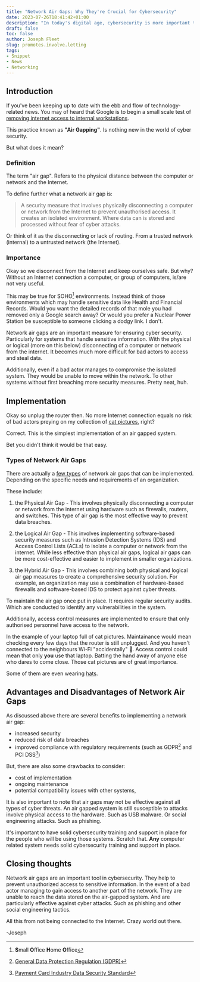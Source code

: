 ```yaml
---
title: "Network Air Gaps: Why They're Crucial for Cybersecurity"
date: 2023-07-26T18:41:42+01:00
description: "In today's digital age, cybersecurity is more important than ever before. One of the most effective ways to protect against cyber threats is by implementing network air gaps. These are physical or virtual barriers that isolate critical systems from the rest of a network. In this blog article, we'll explore why network air gaps are crucial for cybersecurity."
draft: false
toc: false
author: Joseph Fleet
slug: promotes.involve.letting
tags:
- Snippet
- News
- Networking
---
```


## Introduction

If you've been keeping up to date with the ebb and flow of technology-related news. You may of heard that Google is to begin a small scale test of [removing internet access to internal workstations](https://www.theregister.com/2023/07/19/google_cuts_internet/).

This practice known as **"Air Gapping"**. Is nothing new in the world of cyber security. 

But what does it mean?

### Definition
The term "air gap". Refers to the physical distance between the computer or network and the Internet.

To define further what a network air gap is: 
> A security measure that involves physically disconnecting a computer or network from the Internet to prevent unauthorised access. It creates an isolated environment. Where data can is stored and processed without fear of cyber attacks.

Or think of it as the disconnecting or lack of routing. From a trusted network (internal) to a untrusted network (the Internet).

### Importance

Okay so we disconnect from the Internet and keep ourselves safe. But why? Without an Internet connection a computer, or group of computers, is/are not very useful.

This may be true for SOHO[^1] environments. Instead think of those environments which may handle sensitive data like Health and Financial Records. Would you want the detailed records of that mole you had removed only a Google search away? Or would you prefer a Nuclear Power Station be susceptible to someone clicking a dodgy link. I don't.

Network air gaps are an important measure for ensuring cyber security. Particularly for systems that handle sensitive information. With the physical or logical (more on this below) disconnecting of a computer or network from the internet. It becomes much more difficult for bad actors to access and steal data. 

Additionally, even if a bad actor manages to compromise the isolated system. They would be unable to move within the network. To other systems without first breaching more security measures. Pretty neat, huh.

## Implementation

Okay so unplug the router then. No more Internet connection equals no risk of bad actors preying on my collection of [cat pictures](https://icanhas.cheezburger.com/), right?

Correct. This is the simplest implementation of an air gapped system.

Bet you didn't think it would be that easy.

### Types of Network Air Gaps

There are actually a [few types](https://simplicable.com/IT/air-gap) of network air gaps that can be implemented. Depending on the specific needs and requirements of an organization. 

These include:

1. the Physical Air Gap - This involves physically disconnecting a computer or network from the internet using hardware such as firewalls, routers, and switches. This type of air gap is the most effective way to prevent data breaches.

2. the Logical Air Gap - This involves implementing software-based security measures such as Intrusion Detection Systems (IDS) and Access Control Lists (ACLs) to isolate a computer or network from the internet. While less effective than physical air gaps, logical air gaps can be more cost-effective and easier to implement in smaller organizations.

3. the Hybrid Air Gap - This involves combining both physical and logical air gap measures to create a comprehensive security solution. For example, an organization may use a combination of hardware-based firewalls and software-based IDS to protect against cyber threats.

To maintain the air gap once put in place. It requires regular security audits. Which are conducted to identify any vulnerabilities in the system.

Additionally, access control measures are implemented to ensure that only authorised personnel have access to the network. 

In the example of your laptop full of cat pictures. Maintainance would mean checking every few days that the router is still unplugged. And you haven't connected to the neighbours Wi-Fi "accidentally" 🤥. Access control could mean that only **you** use that laptop. Batting the hand away of anyone else who dares to come close. Those cat pictures are of great importance. 

Some of them are even wearing [hats](https://i.chzbgr.com/full/9735166720/h11F93FEF/hat-cats_and_cowboy_hats).

## Advantages and Disadvantages of Network Air Gaps

As discussed above there are several benefits to implementing a network air gap:
- increased security
- reduced risk of data breaches
- improved compliance with regulatory requirements (such as GDPR[^2] and PCI DSS[^3])

But, there are also some drawbacks to consider:
- cost of implementation 
- ongoing maintenance
- potential compatibility issues with other systems, 

It is also important to note that air gaps may not be effective against all types of cyber threats. An air gapped system is still susceptible to attacks involve physical access to the hardware. Such as USB malware. Or social engineering attacks. Such as phishing.

It's important to have solid cybersecurity training and support in place for the people who will be using those systems. Scratch that. **Any** computer related system needs solid cybersecurity training and support in place.

## Closing thoughts

Network air gaps are an important tool in cybersecurity. They help to prevent unauthorized access to sensitive information. In the event of a bad actor managing to gain access to another part of the network. They are unable to reach the data stored on the air-gapped system. And are particularly effective against cyber attacks. Such as phishing and other social engineering tactics.

All this from not being connected to the Internet. Crazy world out there.

-Joseph

[^1]: **S**mall **O**ffice **H**ome **O**ffice
[^2]: [General Data Protection Regulation (GDPR)](https://www.gov.uk/data-protection)
[^3]: [Payment Card Industry Data Security Standard](https://www.pcisecuritystandards.org/)